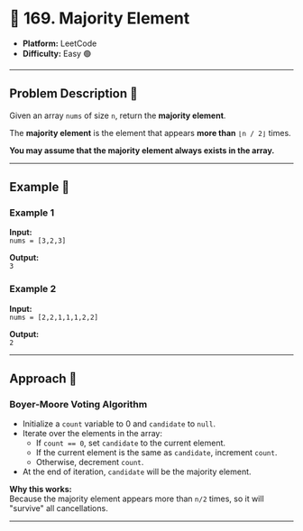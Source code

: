 # 🧮 169. Majority Element

- **Platform:** LeetCode
- **Difficulty:** Easy 🟢

---

## Problem Description 📄

Given an array `nums` of size `n`, return the **majority element**.

The **majority element** is the element that appears **more than** `⌊n / 2⌋` times.

**You may assume that the majority element always exists in the array.**

---

## Example 🧩

### Example 1
**Input:**  
`nums = [3,2,3]`  

**Output:**  
`3`

### Example 2
**Input:**  
`nums = [2,2,1,1,1,2,2]`  

**Output:**  
`2`

---

## Approach 🚀

### Boyer-Moore Voting Algorithm

- Initialize a `count` variable to 0 and `candidate` to `null`.
- Iterate over the elements in the array:
  - If `count == 0`, set `candidate` to the current element.
  - If the current element is the same as `candidate`, increment `count`.
  - Otherwise, decrement `count`.
- At the end of iteration, `candidate` will be the majority element.

**Why this works:**  
Because the majority element appears more than `n/2` times, so it will "survive" all cancellations.

---
